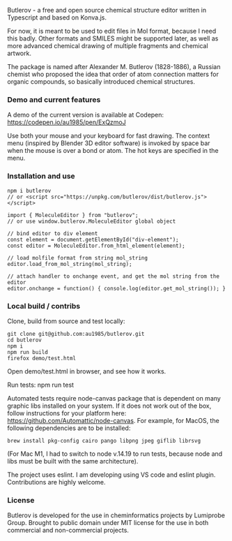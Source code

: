 Butlerov - a free and open source chemical structure editor written in Typescript and based on Konva.js.

For now, it is meant to be used to edit files in Mol format, because I need this badly. Other formats and SMILES might be supported later, as well as more advanced chemical drawing of multiple fragments and chemical artwork.

The package is named after Alexander M. Butlerov (1828-1886), a Russian chemist who proposed the idea that order of atom connection matters for organic compounds, so basically introduced chemical structures.

### Demo and current features

A demo of the current version is available at Codepen:
https://codepen.io/au1985/pen/ExQzmoJ

Use both your mouse and your keyboard for fast drawing. The context menu (inspired by Blender 3D editor software) is invoked by space bar when the mouse is over a bond or atom. The hot keys are specified in the menu.

### Installation and use

    npm i butlerov
    // or <script src="https://unpkg.com/butlerov/dist/butlerov.js"></script>

    import { MoleculeEditor } from "butlerov";
    // or use window.butlerov.MoleculeEditor global object

    // bind editor to div element
    const element = document.getElementById("div-element");
    const editor = MoleculeEditor.from_html_element(element);

    // load molfile format from string mol_string
    editor.load_from_mol_string(mol_string);

    // attach handler to onchange event, and get the mol string from the editor
    editor.onchange = function() { console.log(editor.get_mol_string()); }

### Local build / contribs

Clone, build from source and test locally:

    git clone git@github.com:au1985/butlerov.git
    cd butlerov
    npm i
    npm run build
    firefox demo/test.html

Open demo/test.html in browser, and see how it works.

Run tests:
npm run test

Automated tests require node-canvas package that is dependent on many graphic libs installed on your system. If it does not work out of the box, follow instructions for your platform here: https://github.com/Automattic/node-canvas. For example, for MacOS, the following dependencies are to be installed:

    brew install pkg-config cairo pango libpng jpeg giflib librsvg

(For Mac M1, I had to switch to node v.14.19 to run tests, because node and libs must be built with the same architecture).

The project uses eslint. I am developing using VS code and eslint plugin. Contributions are highly welcome.

### License

Butlerov is developed for the use in cheminformatics projects by Lumiprobe Group.
Brought to public domain under MIT license for the use in both commercial and non-commercial projects.
